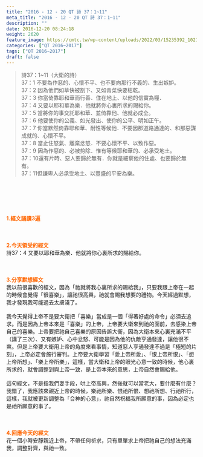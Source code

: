 ```yaml
---
title: "2016 - 12 - 20 QT 詩 37：1~11"
meta_title: "2016 - 12 - 20 QT 詩 37：1~11"
description: ""
date: 2016-12-20 08:24:18
weight: 2620
feature_image: https://cmtc.tw/wp-content/uploads/2022/03/15235392_10211799862337740_180693556567566654_o-1.webp
categories: ["QT 2016~2017"]
tags: ["QT 2016~2017"]
draft: false
---
```


<blockquote>詩37：1~11（大衛的詩）<br />
37：1 不要為作惡的、心懷不平、也不要向那行不義的、生出嫉妒。<br />
37：2 因為他們如草快被割下、又如青菜快要枯乾。<br />
37：3 你當倚靠耶和華而行善．住在地上、以他的信實為糧．<br />
37：4 又要以耶和華為樂．他就將你心裏所求的賜給你。<br />
37：5 當將你的事交託耶和華、並倚靠他、他就必成全。<br />
37：6 他要使你的公義、如光發出、使你的公平、明如正午。<br />
37：7 你當默然倚靠耶和華、耐性等候他．不要因那道路通達的、和那惡謀成就的、心懷不平。<br />
37：8 當止住怒氣、離棄忿怒．不要心懷不平、以致作惡。<br />
37：9 因為作惡的、必被剪除．惟有等候耶和華的、必承受地土。<br />
37：10還有片時、惡人要歸於無有．你就是細察他的住處、也要歸於無有。<br />
37：11但謙卑人必承受地土、以豐盛的平安為樂。</blockquote><br />
&nbsp;<br />
<br />
&nbsp;<br />
<br />
<span style="color: #ff6600;"><strong>1.</strong><strong>經文誦讀3遍</strong></span><br />
<br />
<span style="color: #ff6600;"><strong> </strong></span><br />
<br />
<span style="color: #ff6600;"><strong>2.</strong><strong>今天領受的經文<br />
</strong></span>詩37：4 又要以耶和華為樂．他就將你心裏所求的賜給你。<br />
<br />
&nbsp;<br />
<br />
<span style="color: #ff6600;"><strong>3.</strong><strong>分享默想經文<br />
</strong></span>我以前很喜歡的經文，因為「祂就將我心裏所求的賜給我」，只要我跟上帝在一起的時候會覺得「很喜樂」，讓祂很高興，祂就會賜我想要的禮物。今天經過默想，我才發現我可能過去太膚淺了。<br />
<br />
我今天覺得上帝不是要大衛把「喜樂」當成是一個「得著好處的命令」必須去追求。而是因為上帝本來是「喜樂」的上帝，上帝要大衛來到祂的面前，去感染上帝自己的喜樂。上帝要把祂自己喜樂的原因告訴大衛，因為大衛本來心裏充滿不平（講了三次）、又有嫉妒、心中忿怒、可能是因為他的仇敵亨通發達，讓他很不爽。但是上帝要大衛用上帝的角度來看事情，知道惡人亨通發達不過是「極短的片刻」，上帝必定會施行審判。上帝要大衛學習「愛上帝所愛」、「恨上帝所恨」、「想上帝所想」、「樂上帝所樂」，這樣，當大衛和上帝的眼光心意一致的時候，他心裏所求的，就會調整到與上帝一致，是上帝本來的意思，上帝自然會賜給他。<br />
<br />
這句經文，不是指我們耍手段，哄上帝高興，然後就可以當老大，要什麼有什麼？我錯了，我應該來親近上帝的時候，樂祂所樂、恨祂所恨、想祂所想、行祂所行，這樣，我就被更新調整為「合神的心意」，祂自然祝福我所願意的事，因為必定也是祂所願意的事了。<br />
<br />
&nbsp;<br />
<br />
<span style="color: #ff6600;"><strong>4.</strong><strong>回應今天的經文<br />
</strong></span>花一個小時安靜親近上帝，不帶任何祈求，只有單單求上帝把祂自己的想法充滿我，調整對齊，與祂一致。
        